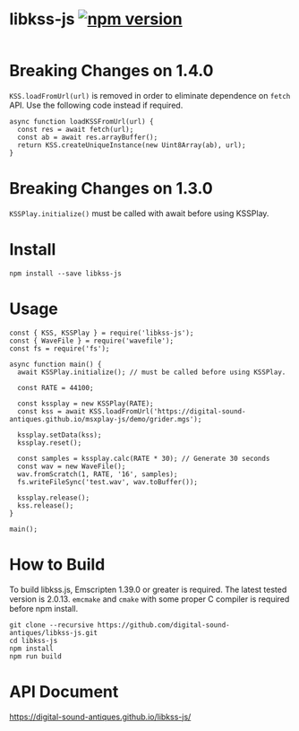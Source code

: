 # libkss-js [![npm version](https://badge.fury.io/js/libkss-js.svg)](https://badge.fury.io/js/libkss-js)
<img src="https://nodei.co/npm/libkss-js.png?downloads=true&stars=true" alt=""/>

# Breaking Changes on 1.4.0
`KSS.loadFromUrl(url)` is removed in order to eliminate dependence on `fetch` API. 
Use the following code instead if required.

```
async function loadKSSFromUrl(url) {
  const res = await fetch(url);
  const ab = await res.arrayBuffer();
  return KSS.createUniqueInstance(new Uint8Array(ab), url);
}
```

# Breaking Changes on 1.3.0
`KSSPlay.initialize()` must be called with await before using KSSPlay.

# Install
```
npm install --save libkss-js
```

# Usage
```
const { KSS, KSSPlay } = require('libkss-js');
const { WaveFile } = require('wavefile');
const fs = require('fs');

async function main() {
  await KSSPlay.initialize(); // must be called before using KSSPlay.

  const RATE = 44100;

  const kssplay = new KSSPlay(RATE);
  const kss = await KSS.loadFromUrl('https://digital-sound-antiques.github.io/msxplay-js/demo/grider.mgs');

  kssplay.setData(kss);
  kssplay.reset();

  const samples = kssplay.calc(RATE * 30); // Generate 30 seconds
  const wav = new WaveFile();
  wav.fromScratch(1, RATE, '16', samples);
  fs.writeFileSync('test.wav', wav.toBuffer());

  kssplay.release();
  kss.release();
}

main();
```

# How to Build
To build libkss.js, Emscripten 1.39.0 or greater is required. The latest tested version is 2.0.13.
`emcmake` and `cmake` with some proper C compiler is required before npm install.

```
git clone --recursive https://github.com/digital-sound-antiques/libkss-js.git
cd libkss-js
npm install
npm run build
```

# API Document
https://digital-sound-antiques.github.io/libkss-js/
